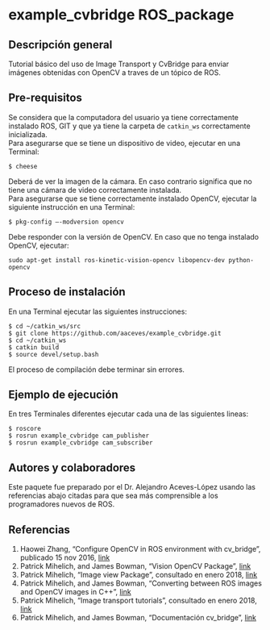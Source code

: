 # example_cvbridge ROS_package

## Descripción general
Tutorial básico del uso de Image Transport y CvBridge para enviar imágenes obtenidas con OpenCV a traves de un tópico de ROS.

## Pre-requisitos
Se considera que la computadora del usuario ya tiene correctamente instalado ROS, GIT y que ya tiene la carpeta de `catkin_ws` correctamente inicializada.   
Para asegurarse que se tiene un dispositivo de video, ejecutar en una Terminal:
```
$ cheese
```
Deberá de ver la imagen de la cámara. En caso contrario significa que no tiene una cámara de video correctamente instalada.    
Para asegurarse que se tiene correctamente instalado OpenCV, ejecutar la siguiente instrucción en una Terminal:
```
$ pkg-config –-modversion opencv
```
Debe responder con la versión de OpenCV. En caso que no tenga instalado OpenCV, ejecutar:
```
sudo apt-get install ros-kinetic-vision-opencv libopencv-dev python-opencv
```

## Proceso de instalación
En una Terminal ejecutar las siguientes instrucciones:
```
$ cd ~/catkin_ws/src
$ git clone https://github.com/aaceves/example_cvbridge.git
$ cd ~/catkin_ws
$ catkin build
$ source devel/setup.bash
```
El proceso de compilación debe terminar sin errores.

## Ejemplo de ejecución

En tres Terminales diferentes ejecutar cada una de las siguientes lineas:
```
$ roscore
$ rosrun example_cvbridge cam_publisher
$ rosrun example_cvbridge cam_subscriber
```

## Autores y colaboradores
Este paquete fue preparado por el Dr. Alejandro Aceves-López usando las referencias abajo citadas para que sea más comprensible a los programadores nuevos de ROS.

## Referencias
1. Haowei Zhang, “Configure OpenCV in ROS environment with cv_bridge”, publicado 15 nov 2016, [link](https://www.youtube.com/watch?v=HqNJbx0uAv0)   
2. Patrick Mihelich, and James Bowman, “Vision OpenCV Package”, [link](http://wiki.ros.org/opencv)   
3. Patrick Mihelich, “Image view Package”, consultado en enero 2018, [link](http://wiki.ros.org/image_view)   
4. Patrick Mihelich, and  James Bowman, “Converting between ROS images and OpenCV images in C++”, [link](http://wiki.ros.org/cv_bridge/Tutorials)   
5. Patrick Mihelich, “Image transport tutorials”, consultado en enero 2018, [link](http://wiki.ros.org/image_transport/Tutorials/)   
6. Patrick Mihelich, and James Bowman, “Documentación cv_bridge”, [link](http://docs.ros.org/jade/api/cv_bridge/html/c++/index.html) 
